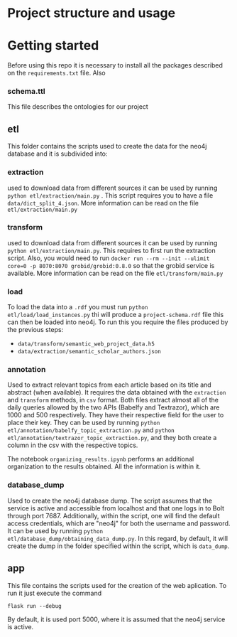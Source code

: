 # Project structure and usage

# Getting started

Before using this repo it is necessary to install all the packages described on the `requirements.txt` file. Also 

### schema.ttl

This file describes the ontologies for our project

## etl

This folder contains the scripts used to create the data for the neo4j database
and it is subdivided into:

### extraction

used to download data from different sources it can be used by running `python etl/extraction/main.py` . This script 
requires you to have a file `data/dict_split_4.json`. More information can be read on the file `etl/extraction/main.py`

### transform

used to download data from different sources it can be used by running `python etl/extraction/main.py`. This requires
to first run the extraction script. Also, you would need to run `docker run --rm --init --ulimit core=0 -p 8070:8070 grobid/grobid:0.8.0`
so that the grobid service is available. More information can be read on the file `etl/transform/main.py`

### load

To load the data into a `.rdf` you must run `python etl/load/load_instances.py` thi will produce a `project-schema.rdf`
file this can then be loaded into neo4j. To run this you require the files produced by the previous steps:

- `data/transform/semantic_web_project_data.h5`
- `data/extraction/semantic_scholar_authors.json`

### annotation

Used to extract relevant topics from each article based on its title and abstract (when available). It requires the data obtained with the `extraction` and `transform` methods, in `csv` format. Both files extract almost all of the daily queries allowed by the two APIs (Babelfy and Textrazor), which are 1000 and 500 respectively. They have their respective field for the user to place their key. They can be used by running `python etl/annotation/babelfy_topic_extraction.py` and `python etl/annotation/textrazor_topic_extraction.py`, and they both create a column in the csv with the respective topics.

The notebook `organizing_results.ipynb` performs an additional organization to the results obtained. All the information is within it.

### database_dump

Used to create the neo4j database dump. The script assumes that the service is active and accessible from localhost and that one logs in to Bolt through port 7687. Additionally, within the script, one will find the default access credentials, which are "neo4j" for both the username and password. It can be used by running `python etl/database_dump/obtaining_data_dump.py`. In this regard, by default, it will create the dump in the folder specified within the script, which is `data_dump`.

## app

This file contains the scripts used for the creation of the web aplication. To run it just execute the command 

```
flask run --debug
```

By default, it is used port 5000, where it is assumed that the neo4j service is active. 
